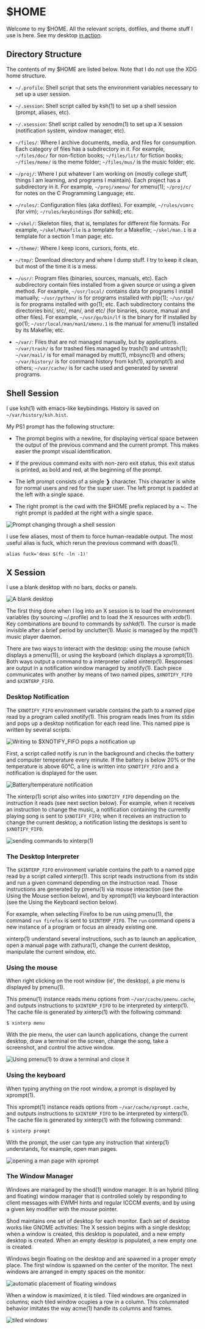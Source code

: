 # $HOME

Welcome to my $HOME.
All the relevant scripts, dotfiles, and theme stuff I use is here.
See my desktop [in action](https://i.imgur.com/NzOqL9A.mp4).

## Directory Structure

The contents of my $HOME are listed below.
Note that I do not use the XDG home structure.

* `~/.profile`:
  Shell script that sets the environment variables necessary to set up a user session.

* `~/.session`:
  Shell script called by ksh(1) to set up a shell session
  (prompt, aliases, etc).

* `~/.xsession`:
  Shell script called by xenodm(1) to set up a X session
  (notification system, window manager, etc).

* `~/files/`:
  Where I archive documents, media, and files for consumption.
  Each category of files has a subdirectory in it.
  For example, `~/files/doc/` for non-fiction books;
  `~/files/lit/` for fiction books;
  `~/files/meme/` is the meme folder;
  `~/files/mus/` is the music folder; etc.

* `~/proj/`:
  Where I put whatever I am working on
  (mostly college stuff, things I am learning, and programs I maintain).
  Each project has a subdirectory in it.
  For example, `~/proj/xmenu/` for xmenu(1);
  `~/proj/c/` for notes on the C Programming Language; etc.

* `~/rules/`:
  Configuration files (aka dotfiles).
  For example, `~/rules/vimrc` (for vim);
  `~/rules/keybindings` (for sxhkd); etc.

* `~/skel/`:
  Skeleton files, that is, templates for different file formats.
  For example, `~/skel/Makefile` is a template for a Makefile;
  `~/skel/man.1` is a template for a section 1 man page; etc.

* `~/theme/`:
  Where I keep icons, cursors, fonts, etc.

* `~/tmp/`:
  Download directory and where I dump stuff.
  I try to keep it clean, but most of the time it is a mess.

* `~/usr/`:
  Program files (binaries, sources, manuals, etc).
  Each subdirectory contain files installed from a given source or using a given method.
  For example, `~/usr/local/` contains data for programs I install manually;
  `~/usr/python/` is for programs installed with pip(1);
  `~/usr/go/` is for programs installed with go(1); etc.
  Each subdirectory contains the directories bin/, src/, man/, and etc/
  (for binaries, source, manual and other files).
  For example, `~/usr/go/bin/lf` is the binary for lf installed by go(1);
  `~/usr/local/man/man1/xmenu.1` is the manual for xmenu(1) installed by its Makefile; etc.

* `~/var/`:
  Files that are not managed manually, but by applications.
  `~/var/trash/` is for trashed files managed by trash(1) and untrash(1);
  `~/var/mail/` is for email managed by mutt(1), mbsync(1) and others;
  `~/var/history/` is for command history from ksh(1), xprompt(1) and others;
  `~/var/cache/` is for cache used and generated by several programs.


## Shell Session

I use ksh(1) with emacs-like keybindings.  History is saved on
`~/var/history/ksh.hist`.

My PS1 prompt has the following structure:

* The prompt begins with a newline, for displaying vertical space
  between the output of the previous command and the current prompt.
  This makes easier the prompt visual identification.

* If the previous command exits with non-zero exit status, this exit
  status is printed, as bold and red, at the beginning of the prompt.

* The left prompt consists of a single ❯ character.  This character is
  white for normal users and red for the super user.  The left prompt
  is padded at the left with a single space.

* The right prompt is the cwd with the $HOME prefix replaced by a ~.
  The right prompt is padded at the right with a single space.

![Prompt changing through a shell session](https://user-images.githubusercontent.com/63266536/107708355-422f1c80-6cbb-11eb-9ed5-ab93aa8a82e2.gif)

I use few aliases, most of them to force human-readable output.  The
most useful alias is fuck, which rerun the previous command with
doas(1).

	alias fuck='doas $(fc -ln -1)'

## X Session

I use a blank desktop with no bars, docks or panels.

![A blank desktop](https://user-images.githubusercontent.com/63266536/107708689-d13c3480-6cbb-11eb-8c2e-c0250cc56d93.png)

The first thing done when I log into an X session is to load the
environment variables (by sourcing ~/.profile) and to load the X
resources with xrdb(1).  Key combinations are bound to commands by
sxhkd(1).  The cursor is made invisible after a brief period by
unclutter(1).  Music is managed by the mpd(1) music player daemon.

There are two ways to interact with the desktop: using the mouse
(which displays a pmenu(1)), or using the keyboard (which displays a
xprompt(1)).  Both ways output a command to a interpreter called
xinterp(1).  Responses are output in a notification window managed by
xnotify(1).  Each piece communicates with another by means of two named
pipes, `$XNOTIFY_FIFO` and `$XINTERP_FIFO`.

### Desktop Notification

The `$XNOTIFY_FIFO` environment variable contains the path to a named
pipe read by a program called xnotify(1).  This program reads lines
from its stdin and pops up a desktop notification for each read line.
This named pipe is written by several scripts.

![Writing to `$XNOTIFY_FIFO` pops a notification up](https://user-images.githubusercontent.com/63266536/107712835-fa5fc380-6cc1-11eb-9b6f-d1a429494485.gif)

First, a script called notify is run in the background and checks the
battery and computer temperature every minute.  If the battery is below
20% or the temperature is above 60°C, a line is written into
`$XNOTIFY_FIFO` and a notification is displayed for the user.

![Battery/temperature notification](https://user-images.githubusercontent.com/63266536/107713079-6a6e4980-6cc2-11eb-8d73-ba9aac3809fb.gif)

The xinterp(1) script also writes into `$XNOTIFY_FIFO` depending on the
instruction it reads (see next section below).  For example, when it
receives an instruction to change the music, a notification containing
the currently playing song is sent to `$XNOTIFY_FIFO`; when it receives
an instruction to change the current desktop, a notification listing
the desktops is sent to `$XNOTIFY_FIFO`.

![sending commands to xinterp(1)](https://user-images.githubusercontent.com/63266536/107713824-f5037880-6cc3-11eb-86ec-72af1f4c96da.gif)

### The Desktop Interpreter

The `$XINTERP_FIFO` environment variable contains the path to a named
pipe read by a script called xinterp(1).  This script reads
instructions from its stdin and run a given command depending on the
instruction read.  Those instructions are generated by pmenu(1) via
mouse interaction (see the Using the Mouse section below), and by
xprompt(1) via keyboard interaction (see the Using the Keyboard section
below).

For example, when selecting Firefox to be run using pmenu(1), the
command `run firefox` is sent to `$XINTERP_FIFO`.  The `run` command opens
a new instance of a program or focus an already existing one.

xinterp(1) understand several instructions, such as to launch an
application, open a manual page with zathura(1), change the current
desktop, manipulate the current window, etc.

### Using the mouse

When right clicking on the root window (ie', the desktop), a pie menu
is displayed by pmenu(1).

This pmenu(1) instance reads menu options from `~/var/cache/pmenu.cache`,
and outputs instructions to `$XINTERP_FIFO` to be interpreted by
xinterp(1).  The cache file is generated by xinterp(1) with the
following command:

	$ xinterp menu

With the pie menu, the user can launch applications, change the current
desktop, draw a terminal on the screen, change the song, take a
screenshot, and control the active window.

![Using pmenu(1) to draw a terminal and close it](https://user-images.githubusercontent.com/63266536/107714261-df428300-6cc4-11eb-9221-1acfe8a4f383.gif)

### Using the keyboard

When typing anything on the root window, a prompt is displayed by
xprompt(1).

This xprompt(1) instance reads options from `~/var/cache/xprompt.cache`,
and outputs instructions to `$XINTERP_FIFO` to be interpreted by
xinterp(1).  The cache file is generated by xinterp(1) with the
following command:

	$ xinterp prompt

With the prompt, the user can type any instruction that xinterp(1)
understands, for example, open man pages.

![opening a man page with xprompt](https://user-images.githubusercontent.com/63266536/107714641-8e7f5a00-6cc5-11eb-9720-de72889b860d.gif)

### The Window Manager

Windows are managed by the shod(1) window manager.  It is an hybrid
(tiling and floating) window manager that is controlled solely by
responding to client messages with EWMH hints and regular ICCCM events,
and by using a given key modifier with the mouse pointer.

Shod maintains one set of desktop for each monitor.  Each set of
desktop works like GNOME activities: The X session begins with a single
desktop; when a window is created, this desktop is populated, and a new
empty desktop is created.  When an empty desktop is populated, a new
empty one is created.

Windows begin floating on the desktop and are spawned in a proper empty
place.  The first window is spawned on the center of the monitor.  The
next windows are arranged in empty spaces on the monitor.

![automatic placement of floating windows](https://user-images.githubusercontent.com/63266536/107714967-27ae7080-6cc6-11eb-8ef8-3f98ef0989cf.gif)

When a window is maximized, it is tiled.  Tiled windows are organized
in columns; each tiled window ocupies a row in a column.  This
columnated behavior imitates the way acme(1) handle its columns and
frames.

![tiled windows](https://user-images.githubusercontent.com/63266536/107715163-92f84280-6cc6-11eb-8153-5b3c398ba156.png)
